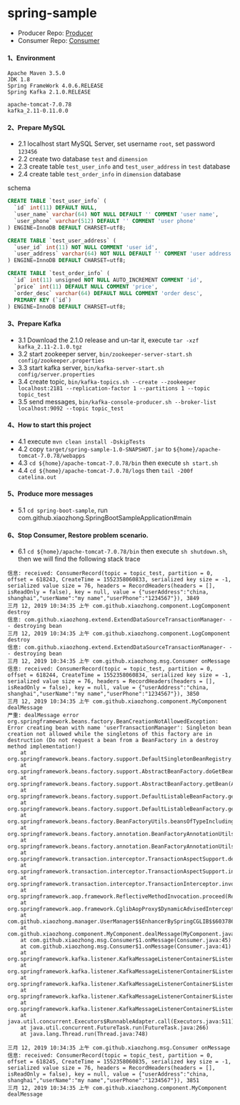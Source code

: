 # spring-sample
* Producer Repo: [Producer](https://github.com/upcgaolei/spring-boot-sample)
* Consumer Repo: [Consumer](https://github.com/upcgaolei/spring-sample)

#### 1、Environment
```
Apache Maven 3.5.0
JDK 1.8
Spring FrameWork 4.0.6.RELEASE
Spring Kafka 2.1.0.RELEASE

apache-tomcat-7.0.78
kafka_2.11-0.11.0.0
```

#### 2、Prepare MySQL
* 2.1 localhost start MySQL Server, set username `root`, set password `123456`
* 2.2 create two database `test` and `dimension`
* 2.3 create table `test_user_info` and `test_user_address` in `test` database
* 2.4 create table `test_order_info` in `dimension` database

schema
```sql
CREATE TABLE `test_user_info` (
  `id` int(11) DEFAULT NULL,
  `user_name` varchar(64) NOT NULL DEFAULT '' COMMENT 'user name',
  `user_phone` varchar(512) DEFAULT '' COMMENT 'user phone'
) ENGINE=InnoDB DEFAULT CHARSET=utf8;
```
```sql
CREATE TABLE `test_user_address` (
  `user_id` int(11) NOT NULL COMMENT 'user id',
  `user_address` varchar(64) NOT NULL DEFAULT '' COMMENT 'user address'
) ENGINE=InnoDB DEFAULT CHARSET=utf8;
```
```sql
CREATE TABLE `test_order_info` (
  `id` int(11) unsigned NOT NULL AUTO_INCREMENT COMMENT 'id',
  `price` int(11) DEFAULT NULL COMMENT 'price',
  `order_desc` varchar(64) DEFAULT NULL COMMENT 'order desc',
  PRIMARY KEY (`id`)
) ENGINE=InnoDB DEFAULT CHARSET=utf8;
```

#### 3、Prepare Kafka
* 3.1 Download the 2.1.0 release and un-tar it, execute `tar -xzf kafka_2.11-2.1.0.tgz`
* 3.2 start zookeeper server, `bin/zookeeper-server-start.sh config/zookeeper.properties`
* 3.3 start kafka server, `bin/kafka-server-start.sh config/server.properties`
* 3.4 create topic, `bin/kafka-topics.sh --create --zookeeper localhost:2181 --replication-factor 1 --partitions 1 --topic topic_test`
* 3.5 send messages, `bin/kafka-console-producer.sh --broker-list localhost:9092 --topic topic_test`


#### 4、How to start this project
* 4.1 execute `mvn clean install -DskipTests`
* 4.2 copy `target/spring-sample-1.0-SNAPSHOT.jar` to `${home}/apache-tomcat-7.0.78/webapps`
* 4.3 `cd ${home}/apache-tomcat-7.0.78/bin` then execute `sh start.sh`
* 4.4 `cd ${home}/apache-tomcat-7.0.78/logs` then `tail -200f catelina.out`

#### 5、Produce more messages

* 5.1 `cd spring-boot-sample`, run com.github.xiaozhong.SpringBootSampleApplication#main

#### 6、Stop Consumer, Restore problem scenario.

* 6.1 `cd ${home}/apache-tomcat-7.0.78/bin` then execute `sh shutdown.sh`, then we will find the following stack trace

```
信息: received: ConsumerRecord(topic = topic_test, partition = 0, offset = 618243, CreateTime = 1552358060833, serialized key size = -1, serialized value size = 76, headers = RecordHeaders(headers = [], isReadOnly = false), key = null, value = {"userAddress":"china, shanghai","userName":"my name","userPhone":"1234567"}), 3849
三月 12, 2019 10:34:35 上午 com.github.xiaozhong.component.LogComponent destroy
信息: com.github.xiaozhong.extend.ExtendDataSourceTransactionManager- - - destroying bean
三月 12, 2019 10:34:35 上午 com.github.xiaozhong.component.LogComponent destroy
信息: com.github.xiaozhong.extend.ExtendDataSourceTransactionManager- - - destroying bean
三月 12, 2019 10:34:35 上午 com.github.xiaozhong.msg.Consumer onMessage
信息: received: ConsumerRecord(topic = topic_test, partition = 0, offset = 618244, CreateTime = 1552358060834, serialized key size = -1, serialized value size = 76, headers = RecordHeaders(headers = [], isReadOnly = false), key = null, value = {"userAddress":"china, shanghai","userName":"my name","userPhone":"1234567"}), 3850
三月 12, 2019 10:34:35 上午 com.github.xiaozhong.component.MyComponent dealMessage
严重: dealMessage error
org.springframework.beans.factory.BeanCreationNotAllowedException: Error creating bean with name 'userTransactionManager': Singleton bean creation not allowed while the singletons of this factory are in destruction (Do not request a bean from a BeanFactory in a destroy method implementation!)
	at org.springframework.beans.factory.support.DefaultSingletonBeanRegistry.getSingleton(DefaultSingletonBeanRegistry.java:215)
	at org.springframework.beans.factory.support.AbstractBeanFactory.doGetBean(AbstractBeanFactory.java:298)
	at org.springframework.beans.factory.support.AbstractBeanFactory.getBean(AbstractBeanFactory.java:198)
	at org.springframework.beans.factory.support.DefaultListableBeanFactory.getBeansOfType(DefaultListableBeanFactory.java:470)
	at org.springframework.beans.factory.support.DefaultListableBeanFactory.getBeansOfType(DefaultListableBeanFactory.java:459)
	at org.springframework.beans.factory.BeanFactoryUtils.beansOfTypeIncludingAncestors(BeanFactoryUtils.java:228)
	at org.springframework.beans.factory.annotation.BeanFactoryAnnotationUtils.qualifiedBeanOfType(BeanFactoryAnnotationUtils.java:80)
	at org.springframework.beans.factory.annotation.BeanFactoryAnnotationUtils.qualifiedBeanOfType(BeanFactoryAnnotationUtils.java:56)
	at org.springframework.transaction.interceptor.TransactionAspectSupport.determineTransactionManager(TransactionAspectSupport.java:331)
	at org.springframework.transaction.interceptor.TransactionAspectSupport.invokeWithinTransaction(TransactionAspectSupport.java:252)
	at org.springframework.transaction.interceptor.TransactionInterceptor.invoke(TransactionInterceptor.java:95)
	at org.springframework.aop.framework.ReflectiveMethodInvocation.proceed(ReflectiveMethodInvocation.java:179)
	at org.springframework.aop.framework.CglibAopProxy$DynamicAdvisedInterceptor.intercept(CglibAopProxy.java:644)
	at com.github.xiaozhong.manager.UserManager$$EnhancerBySpringCGLIB$$603786d4.createUserInfo(<generated>)
	at com.github.xiaozhong.component.MyComponent.dealMessage(MyComponent.java:32)
	at com.github.xiaozhong.msg.Consumer$1.onMessage(Consumer.java:45)
	at com.github.xiaozhong.msg.Consumer$1.onMessage(Consumer.java:41)
	at org.springframework.kafka.listener.KafkaMessageListenerContainer$ListenerConsumer.doInvokeRecordListener(KafkaMessageListenerContainer.java:978)
	at org.springframework.kafka.listener.KafkaMessageListenerContainer$ListenerConsumer.doInvokeWithRecords(KafkaMessageListenerContainer.java:943)
	at org.springframework.kafka.listener.KafkaMessageListenerContainer$ListenerConsumer.invokeRecordListener(KafkaMessageListenerContainer.java:894)
	at org.springframework.kafka.listener.KafkaMessageListenerContainer$ListenerConsumer.invokeListener(KafkaMessageListenerContainer.java:763)
	at org.springframework.kafka.listener.KafkaMessageListenerContainer$ListenerConsumer.run(KafkaMessageListenerContainer.java:646)
	at java.util.concurrent.Executors$RunnableAdapter.call(Executors.java:511)
	at java.util.concurrent.FutureTask.run(FutureTask.java:266)
	at java.lang.Thread.run(Thread.java:748)

三月 12, 2019 10:34:35 上午 com.github.xiaozhong.msg.Consumer onMessage
信息: received: ConsumerRecord(topic = topic_test, partition = 0, offset = 618245, CreateTime = 1552358060835, serialized key size = -1, serialized value size = 76, headers = RecordHeaders(headers = [], isReadOnly = false), key = null, value = {"userAddress":"china, shanghai","userName":"my name","userPhone":"1234567"}), 3851
三月 12, 2019 10:34:35 上午 com.github.xiaozhong.component.MyComponent dealMessage
```